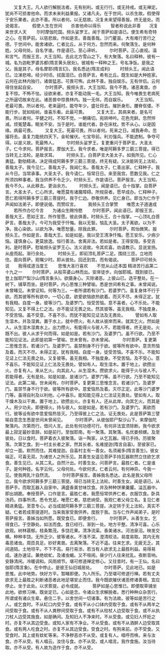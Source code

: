 <!-- { "loadSidebar": true } -->
　　又复大王。凡人欲行解脱法者。无有别利。或无行行。或无持戒。或无禅定。犹尚不可损害他命。而求未来利益果报。又诸凡夫。在于世间。以杀生故。假使得于安乐果者。此亦不善。所以者何。以无慈故。况复未来望得善报。终无是处。而说偈言。
　　假使人生在世间　　杀害他命以得乐
　　智者称说此非善　　况复来世求人天
　　尔时摩伽陀国。频头娑罗王。闻于菩萨如是语已。便生希有奇特之心。在菩萨前。以慈悲故。作如是言。善哉善哉。沙门瞿昙。大有难行苦行之德。于世间中。能舍诸欲。仁者比丘。从于何方。忽然而来。何聚落生。是何种姓。父母何处。自名字谁。作是语已。至心谛听。
　　尔时菩萨。正心直视。温和言气。而报王言。大王当知。去此北方雪山之下。有大聚落。名曰释种。彼有一城。名为迦毗罗婆苏都(隋言黄头居处)。彼城有一释种之王。号名净饭。是我之父。我是其子。母名摩耶(隋言幻)。我名悉达(隋言成利)
　　时频头王。闻此语已。泣涕悲啼。经少时顷。拭面泪已。白菩萨言。希有比丘。既生如是大种姓家。云何在此林内独行。诸兽猛恶。可畏可怖。此林不善。独自娱乐。无有伴侣。云何得住坐起自安。
　　尔时菩萨。报频头言。大王当知。我今不畏。诸恶禽兽。亦复不惊。不怖不怯。设欲来者。亦复不能动我一毛。大王当知。我今唯畏生老病死之所逼切故来在此。诸恶兽中惊畏林内。独一无伴。而自娱乐。
　　大王当知。老最可畏。所以者何。老来逼时。能夺年少。盛壮将去。摧折身形。腰脊伛偻。不能行步。犹如枯树。谁喜乐看。此最可畏。
　　又复大王。其病来者。是名可畏。所以者何。平健之时。不知不觉。一朝痛切。宛转呻吟。花色充鲜。忽然悴减。烦冤楚毒。眠坐不安。当于是时。谁能代者。卧在床枕。势不从心。以是因缘。病最可畏。
　　又复大王。死最可畏。所以者何。死来之日。减我寿命。忽撮将去。虽复力能统四天下。金轮摧伏。七宝导前。利刃强兵。不能遮制。争夺可得。以是义故。死最怖人。
　　尔时频头娑罗王。复更重问于菩萨言。大圣太子。仁今求何。菩萨报言。摩伽大王。我今求者。唯是阿耨多罗三藐三菩提。得已当转无上法轮。是故求耳。
　　时频头王。白菩萨言大圣太子。如我所见。仁心勇猛。勤劬精进。决定得成阿耨多罗三藐三菩提。终无有疑。又决能转无上法轮。善哉太子。我今见仁。善哉太子。我闻仁名。善哉太子。仁善出家。仁释种子。我从今日。当常承事。大圣太子。我今请仁。恒常日日。来至我宫。愿数见我。仁之所须四种事者。我当供养不令乏少。时频头王。作是语已。菩萨报言。大王当知。我今不久。从此移去。更诣余方。
　　时频头王。闻是语已。合十指掌。自菩萨言。大圣太子。仁心所求。唯愿莫有诸魔障碍。所规获者。愿早成办。仁释种子。愿仁若得阿耨多罗三藐三菩提时。我于仁边。恭敬供养。见仁身已。即当为仁作于声闻如法弟子。即便说偈。而赞叹言。
　　我频头王合掌赞　　唯愿太子道速成
　　若所作办忆今言　　为诸众生赐怜愍
　　尔时菩萨。闻此语已。即报王言。善哉大王。愿如王言。所作誓愿。彼此俱善。时频头王。合十指掌。一心顶礼白菩萨言。善哉太子。今可为我受于忏悔。我以无智。恼乱大圣。太子离欲。以为不净。我心染欲。以欲为净。唯愿恕量。除我此罪。
　　尔时菩萨。熙怡微笑。报频头王。作如是言。善哉大王。如是如是。我以受王清净忏悔。愿王安乐。少病少恼。谨慎身心。更莫放逸。恒行善法。舍离非法。若如是者。王得安隐。多受吉利。是时菩萨。慰喻频头娑罗王心。法义说故。令其欢喜。劝请教示。显说宣扬。从座而起。渐行余处。
　　时频头王。即前顶礼菩萨二足。围绕三匝。立地而住。面向菩萨。观嘱少时。即从彼处。回还到宫。而有偈说。
　　菩萨印可频头说　　我得成道当度王
　　思惟大圣行喜欢　　不觉从山还本国
精进苦行品第二十九之一
　　尔时菩萨。从般茶婆山林而出。安庠徒步。向伽耶城。既到彼已。登上伽耶尸梨沙山(隋言象头)。欲摄身心。灭除诸恶。上彼山已。选平整处。在一树下。铺草而坐。是时菩萨。内心思惟三种譬喻。悉是世间希有之事。未曾闻说。未曾睹见。未曾证知。何等为三。一者所谓若有沙门。若婆罗门。虽复身体不行于欲。而其彼等所有欲中。一切心意。欲爱欲恼欲热欲着。而灭不尽。未得正定。犹有我相。自度一身。彼等沙门。及婆罗门。恒受苦恼。意不喜者。心不乐处。不能知见。又复不得上仁之法。亦不能证无畏之处。然其彼等。虽无我相。不独度身。不受苦恼。虽不受意。不喜不乐。而犹不能知见证法及无畏处。
　　譬如有人取生湿木。并及湿粪。置于水上。就中攒火。有人故从彼岸而来。就其乞火。然如是人。从生湿木湿粪水上。出力攒火。有能得火与彼人不。若能得者。终无是处。火既不出。彼人从求于何而得。如是如是。若有沙门。及婆罗门。虽不行欲。乃至不能知见证法。此即是初第一譬喻。世未曾有。亦未曾闻。
　　尔时菩萨。复更第二思惟念言。若诸沙门。及婆罗门。虽禁制身不行于欲。彼等所有欲中。意贪热恼及着。而灭不尽。未得正定。犹有我相。自度一身。徒受苦恼。不喜不乐。不能知见证上仁法无畏之处。又复彼等。虽无我相。不独度身。不受苦恼。及不受心。意不喜乐。不能知见证上仁法及无畏处。譬如有人。取生湿木。置于地上。欲攒出火。亦复有人。来从乞火。向其此人。从生湿木。攒欲求火。能得于火与彼人不。若能得者。无有是处。如是如是。是诸沙门。婆罗门等。虽不行欲。乃至不能知见证法。此第二喻。世未闻有。尔时菩萨。复更第三思惟念言。若诸沙门。及婆罗门。虽禁节身不行于欲。彼等所有欲中。意爱恼热及着。灭尽正定。此等沙门婆罗门等。虽得自利及以利他。心中喜乐。能知能见得上仁法证无畏处。譬如有人。取干燥木及以干粪。置于地上。欲攒出火。亦复有人。还从此岸。向其乞火。而其是人。用少功夫。即便得火。持与彼人。如是如是。若有沙门。及婆罗门。离欲而行。彼等设有欲中意爱恼热皆灭。乃至得彼上仁之法。证无畏处。此是菩萨第三譬喻自意念生悉是世间未曾闻见。
　　尔时菩萨。从彼伽耶尸梨沙山下。来摩伽陀聚落内。次第而行。借问人言。此处有何功德可行。有何非法宜须除断。我今欲求最上寂定最妙音辞。如是前行。至伽耶南。有一聚落。其聚落。名优娄频螺。及至彼处。日以食时。菩萨着衣入彼聚落。诣一陶家。从乞瓦器。得已手持。历彼聚落。次第乞食。到一村主长者之家。然其长者。名难提迦(隋言自喜)。至彼家已。却立一面。默然而住。其难提迦。自喜村主有一善女。名须阇多(隋言善生)。彼女端正。可喜无双。为诸世人之所乐见。其善生女遥见菩萨手持瓦器默然立住欲乞求食。善生见已。从其二乳。自然汁出。时善生女。问菩萨言。最胜仁者。仁是谁子。是何种姓。名字云何。父母何处。今欲何求。仁者云何。有何神异。今我一见。使我两乳汁自然流。
　　尔时菩萨报言。善姊我名悉达。此名是我父母所立。我今欲求阿耨多罗三藐三菩提。得已当转无上法轮。时善生女。闻是语已。从菩萨手。而取瓦器入自家中。满盛香美甘味饮食。并及种种饼果羹臛。溢瓦器中。即出胡跪。奉授菩萨。口作是言。最胜仁者。我愿恒常供养仁者。衣服饮食。卧具汤药。四事所须。悉令充足。唯愿仁者。慈悲纳受。我观仁者父母立名。复见仁者精进勇猛。至意专心。必当成就阿耨多罗三藐三菩提。决定转于无上法轮。真实不疑。仁者若成菩提道时。当来我家受我供养。度脱于我。当与仁作声闻弟子。是时菩萨报言。善姊当如所愿。既受食已。即便舍行。
　　尔时菩萨。从善生女。乞得食已。于空静处。如法而食。食已经行。渐到一处。地方平整。清净可喜。心乐欲观。树林蓊郁。枝条繁茂。多饶花果。清净流渠。香美诸水。河池泉沼。映发交横。种种丰饶。无所乏少。彼等诸水。不浅不深。澄清皎洁。易度易取。其内无有毒恶诸虫。周匝具足。妙好禽兽。去离聚落。不近不遥。往来乞求。无疲无乏。其间道陌。土地坦平。不下不高。易行易涉。若当有人欲求无上最胜利益。易得易成。速办速证。兼绝蚊虻。及诸虫蝎。又不喧闹。昼少行人往来扰乱。夜断音响。安静清闲。冷暖调和。风雨顺节。堪可修道禅定修心。又往昔时。有一王仙。名曰伽耶(隋言象)。在中停止。是彼王仙旧城居处。
　　尔时菩萨。见此地已。如是思惟。此中地势。快好方平。暂睹即便。为人所乐。乃至堪可修道行禅。若有丈夫欲求无上最胜之利断诸恶者此地足堪安止而住。我今既欲摧伏诸恶修诸善根。宜应停止。坐于此处。以求菩提。必令成就。
　　菩萨如是心思惟已。即便取草铺坐此地。欲修习禅。既坐定已。心如是念。令诸众生求解脱者。悉行种种众杂苦行。所谓或有诸众生辈。悬住二手。以舍世间一切诸事。有为法故。彼等如是苦行之人。或乞食时。不从缸口内受于食。或有不从小口钵内受取于食。或有不从两羊之间受取于食。或有不从人粪秽间受取于食。或有不从柱杖人边受取于食。或不从执刀杖人边受其施食。如是确间。及知妇人不净来时。不从受食。或见妇人怀妊之时。亦复不从其边受食。或知人家有不净业。不从受食。或有不从酒醉人边受取其食。或有两人吃食之时。亦复不从其边受食。受食之时。有狗来前。亦不受食。又受食时。其上或有蚊虻等来。不净秽恶亦不从受。或复有人。唱呼而唤。来与汝食。亦不从受。有人唱云。汝住与食。亦不从受。或人唱言。我作食施。汝当待取。亦不从受。有人故为造作于食。亦不从受。
